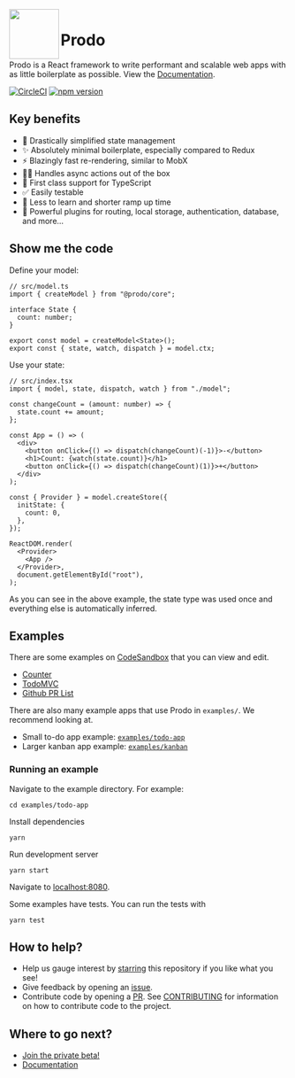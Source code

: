 <img src="https://user-images.githubusercontent.com/3044853/65060781-6d032d00-d970-11e9-9bb2-44c1811f80b5.png" height="90px" align="left"/>

# Prodo

Prodo is a React framework to write performant and scalable web apps with as
little boilerplate as possible. View the
[Documentation](https://docs.prodo.dev).

[![CircleCI](https://circleci.com/gh/prodo-dev/prodo.svg?style=svg)](https://circleci.com/gh/prodo-dev/prodo)
[![npm version](https://img.shields.io/npm/v/%40prodo%2Fcore.svg?style=flat-square&color=brightgreen)](https://www.npmjs.com/package/@prodo/core)

## Key benefits

- 🎉 Drastically simplified state management
- ✨ Absolutely minimal boilerplate, especially compared to Redux
- ⚡️ Blazingly fast re-rendering, similar to MobX
- 👯‍♀️ Handles async actions out of the box
- 🔎 First class support for TypeScript
- ✅ Easily testable
- 🚀 Less to learn and shorter ramp up time
- 💪 Powerful plugins for routing, local storage, authentication, database, and more...

## Show me the code

Define your model:

```tsx
// src/model.ts
import { createModel } from "@prodo/core";

interface State {
  count: number;
}

export const model = createModel<State>();
export const { state, watch, dispatch } = model.ctx;
```

Use your state:

```tsx
// src/index.tsx
import { model, state, dispatch, watch } from "./model";

const changeCount = (amount: number) => {
  state.count += amount;
};

const App = () => (
  <div>
    <button onClick={() => dispatch(changeCount)(-1)}>-</button>
    <h1>Count: {watch(state.count)}</h1>
    <button onClick={() => dispatch(changeCount)(1)}>+</button>
  </div>
);

const { Provider } = model.createStore({
  initState: {
    count: 0,
  },
});

ReactDOM.render(
  <Provider>
    <App />
  </Provider>,
  document.getElementById("root"),
);
```

As you can see in the above example, the state type was used once and
everything else is automatically inferred.

## Examples

There are some examples on [CodeSandbox](https://codesandbox.io/) that you can
view and edit.

- [Counter](https://codesandbox.io/s/prodo-counter-ts-9n7tx?fontsize=14&module=%2Fsrc%2FApp.tsx)
- [TodoMVC](https://codesandbox.io/s/prodo-todomvc-wf4nv?fontsize=14&module=%2Fsrc%2Fmodel.ts)
- [Github PR List](https://codesandbox.io/embed/github-pr-list-noxhw?fontsize=14&module=%2Fsrc%2Fmodel.ts)

There are also many example apps that use Prodo in `examples/`. We recommend
looking at.

- Small to-do app example: [`examples/todo-app`](/examples/todo-app)
- Larger kanban app example: [`examples/kanban`](/examples/kanban)

### Running an example

Navigate to the example directory. For example:

```shell
cd examples/todo-app
```

Install dependencies

```shell
yarn
```

Run development server

```shell
yarn start
```

Navigate to [localhost:8080](http://localhost:8080).

Some examples have tests. You can run the tests with

```shell
yarn test
```

## How to help?

- Help us gauge interest by [starring](https://github.com/prodo-ai/prodo#) this
  repository if you like what you see!
- Give feedback by opening an [issue](https://github.com/prodo-ai/prodo/issues/new).
- Contribute code by opening a [PR](https://github.com/prodo-ai/prodo/pulls). See
  [CONTRIBUTING](./CONTRIBUTING.md) for information on how to contribute code to
  the project.

## Where to go next?

- [Join the private beta!](https://prodo.dev)
- [Documentation](https://docs.prodo.dev)

